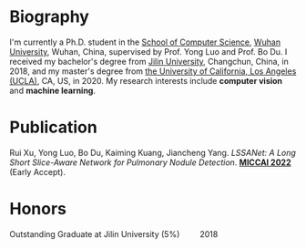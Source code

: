 # Biography
I'm currently a Ph.D. student in the [School of Computer Science](http://cs.whu.edu.cn/), [Wuhan University](https://www.whu.edu.cn/), Wuhan, China, supervised by Prof. Yong Luo and Prof. Bo Du. I received my bachelor's degree from [Jilin University](https://www.jlu.edu.cn/), Changchun, China, in 2018, and my master's degree from [the University of California, Los Angeles (UCLA)](https://www.ucla.edu/), CA, US, in 2020. My research interests include __computer vision__ and __machine learning__.

# Publication
Rui Xu, Yong Luo, Bo Du, Kaiming Kuang, Jiancheng Yang. _LSSANet: A Long Short Slice-Aware Network for Pulmonary Nodule Detection_. __[MICCAI 2022](https://arxiv.org/abs/2208.02122)__ (Early Accept).

# Honors
Outstanding Graduate at Jilin University (5%) &nbsp;&nbsp;&nbsp;&nbsp;&nbsp;&nbsp;&nbsp; 2018



<!--
**Ruixxxx/Ruixxxx** is a ✨ _special_ ✨ repository because its `README.md` (this file) appears on your GitHub profile.

Here are some ideas to get you started:

- 🔭 I’m currently working on ...
- 🌱 I’m currently learning ...
- 👯 I’m looking to collaborate on ...
- 🤔 I’m looking for help with ...
- 💬 Ask me about ...
- 📫 How to reach me: ...
- 😄 Pronouns: ...
- ⚡ Fun fact: ...
-->
